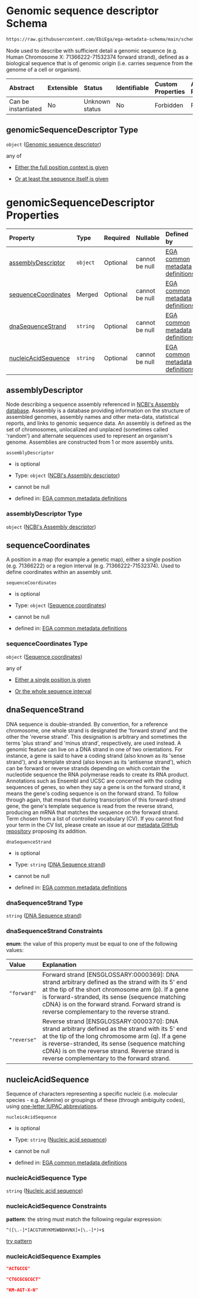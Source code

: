 # Genomic sequence descriptor Schema

```txt
https://raw.githubusercontent.com/EbiEga/ega-metadata-schema/main/schemas/EGA.common-definitions.json#/definitions/genomicSequenceDescriptor
```

Node used to describe with sufficient detail a genomic sequence (e.g. Human Chromosome X: 71366222-71532374 forward strand), defined as a biological sequence that is of genomic origin (i.e. carries sequence from the genome of a cell or organism).

| Abstract            | Extensible | Status         | Identifiable | Custom Properties | Additional Properties | Access Restrictions | Defined In                                                                                           |
| :------------------ | :--------- | :------------- | :----------- | :---------------- | :-------------------- | :------------------ | :--------------------------------------------------------------------------------------------------- |
| Can be instantiated | No         | Unknown status | No           | Forbidden         | Forbidden             | none                | [EGA.common-definitions.json\*](../../../schemas/EGA.common-definitions.json "open original schema") |

## genomicSequenceDescriptor Type

`object` ([Genomic sequence descriptor](ega-4-definitions-genomic-sequence-descriptor.md))

any of

*   [Either the full position context is given](ega-4-definitions-genomic-sequence-descriptor-anyof-either-the-full-position-context-is-given.md "check type definition")

*   [Or at least the sequence itself is given](ega-4-definitions-genomic-sequence-descriptor-anyof-or-at-least-the-sequence-itself-is-given.md "check type definition")

# genomicSequenceDescriptor Properties

| Property                                    | Type     | Required | Nullable       | Defined by                                                                                                                                                                                                                                                                                         |
| :------------------------------------------ | :------- | :------- | :------------- | :------------------------------------------------------------------------------------------------------------------------------------------------------------------------------------------------------------------------------------------------------------------------------------------------- |
| [assemblyDescriptor](#assemblydescriptor)   | `object` | Optional | cannot be null | [EGA common metadata definitions](ega-4-definitions-ncbis-assembly-descriptor.md "https://raw.githubusercontent.com/EbiEga/ega-metadata-schema/main/schemas/EGA.common-definitions.json#/definitions/genomicSequenceDescriptor/properties/assemblyDescriptor")                                     |
| [sequenceCoordinates](#sequencecoordinates) | Merged   | Optional | cannot be null | [EGA common metadata definitions](ega-4-definitions-sequence-coordinates.md "https://raw.githubusercontent.com/EbiEga/ega-metadata-schema/main/schemas/EGA.common-definitions.json#/definitions/genomicSequenceDescriptor/properties/sequenceCoordinates")                                         |
| [dnaSequenceStrand](#dnasequencestrand)     | `string` | Optional | cannot be null | [EGA common metadata definitions](ega-4-definitions-dna-sequence-strand.md "https://raw.githubusercontent.com/EbiEga/ega-metadata-schema/main/schemas/EGA.common-definitions.json#/definitions/genomicSequenceDescriptor/properties/dnaSequenceStrand")                                            |
| [nucleicAcidSequence](#nucleicacidsequence) | `string` | Optional | cannot be null | [EGA common metadata definitions](ega-4-definitions-genomic-sequence-descriptor-properties-nucleic-acid-sequence.md "https://raw.githubusercontent.com/EbiEga/ega-metadata-schema/main/schemas/EGA.common-definitions.json#/definitions/genomicSequenceDescriptor/properties/nucleicAcidSequence") |

## assemblyDescriptor

Node describing a sequence assembly referenced in [NCBI's Assembly database](https://www.ncbi.nlm.nih.gov/assembly). Assembly is a database providing information on the structure of assembled genomes, assembly names and other meta-data, statistical reports, and links to genomic sequence data. An assembly is defined as the set of chromosomes, unlocalized and unplaced (sometimes called 'random') and alternate sequences used to represent an organism's genome. Assemblies are constructed from 1 or more assembly units.

`assemblyDescriptor`

*   is optional

*   Type: `object` ([NCBI's Assembly descriptor](ega-4-definitions-ncbis-assembly-descriptor.md))

*   cannot be null

*   defined in: [EGA common metadata definitions](ega-4-definitions-ncbis-assembly-descriptor.md "https://raw.githubusercontent.com/EbiEga/ega-metadata-schema/main/schemas/EGA.common-definitions.json#/definitions/genomicSequenceDescriptor/properties/assemblyDescriptor")

### assemblyDescriptor Type

`object` ([NCBI's Assembly descriptor](ega-4-definitions-ncbis-assembly-descriptor.md))

## sequenceCoordinates

A position in a map (for example a genetic map), either a single position (e.g. 71366222) or a region interval (e.g. 71366222-71532374). Used to define coordinates within an assembly unit.

`sequenceCoordinates`

*   is optional

*   Type: `object` ([Sequence coordinates](ega-4-definitions-sequence-coordinates.md))

*   cannot be null

*   defined in: [EGA common metadata definitions](ega-4-definitions-sequence-coordinates.md "https://raw.githubusercontent.com/EbiEga/ega-metadata-schema/main/schemas/EGA.common-definitions.json#/definitions/genomicSequenceDescriptor/properties/sequenceCoordinates")

### sequenceCoordinates Type

`object` ([Sequence coordinates](ega-4-definitions-sequence-coordinates.md))

any of

*   [Either a single position is given](ega-4-definitions-sequence-coordinates-anyof-either-a-single-position-is-given.md "check type definition")

*   [Or the whole sequence interval](ega-4-definitions-sequence-coordinates-anyof-or-the-whole-sequence-interval.md "check type definition")

## dnaSequenceStrand

DNA sequence is double-stranded. By convention, for a reference chromosome, one whole strand is designated the 'forward strand' and the other the 'reverse strand'. This designation is arbitrary and sometimes the terms 'plus strand' and 'minus strand', respectively, are used instead. A genomic feature can live on a DNA strand in one of two orientations. For instance, a gene is said to have a coding strand (also known as its 'sense strand'), and a template strand (also known as its 'antisense strand'), which can be forward or reverse strands depending on which contain the nucleotide sequence the RNA polymerase reads to create its RNA product. Annotations such as Ensembl and UCSC are concerned with the coding sequences of genes, so when they say a gene is on the forward strand, it means the gene's coding sequence is on the forward strand. To follow through again, that means that during transcription of this forward-strand gene, the gene's template sequence is read from the reverse strand, producing an mRNA that matches the sequence on the forward strand. Term chosen from a list of controlled vocabulary (CV). If you cannot find your term in the CV list, please create an issue at our [metadata GitHub repository](https://github.com/EbiEga/ega-metadata-schema/issues/new/choose) proposing its addition.

`dnaSequenceStrand`

*   is optional

*   Type: `string` ([DNA Sequence strand](ega-4-definitions-dna-sequence-strand.md))

*   cannot be null

*   defined in: [EGA common metadata definitions](ega-4-definitions-dna-sequence-strand.md "https://raw.githubusercontent.com/EbiEga/ega-metadata-schema/main/schemas/EGA.common-definitions.json#/definitions/genomicSequenceDescriptor/properties/dnaSequenceStrand")

### dnaSequenceStrand Type

`string` ([DNA Sequence strand](ega-4-definitions-dna-sequence-strand.md))

### dnaSequenceStrand Constraints

**enum**: the value of this property must be equal to one of the following values:

| Value       | Explanation                                                                                                                                                                                                                                                                                              |
| :---------- | :------------------------------------------------------------------------------------------------------------------------------------------------------------------------------------------------------------------------------------------------------------------------------------------------------- |
| `"forward"` | Forward strand \[ENSGLOSSARY:0000369]: DNA strand arbitrary defined as the strand with its 5' end at the tip of the short chromosome arm (p). If a gene is forward-stranded, its sense (sequence matching cDNA) is on the forward strand. Forward strand is reverse complementary to the reverse strand. |
| `"reverse"` | Reverse strand \[ENSGLOSSARY:0000370]: DNA strand arbitrary defined as the strand with its 5' end at the tip of the long chromosome arm (q). If a gene is reverse-stranded, its sense (sequence matching cDNA) is on the reverse strand. Reverse strand is reverse complementary to the forward strand.  |

## nucleicAcidSequence

Sequence of characters representing a specific nucleic (i.e. molecular species - e.g. Adenine) or groupings of these (through ambiguity codes), using [one-letter IUPAC abbreviations](https://en.wikipedia.org/wiki/International_Union_of_Pure_and_Applied_Chemistry#Amino_acid_and_nucleotide_base_codes).

`nucleicAcidSequence`

*   is optional

*   Type: `string` ([Nucleic acid sequence](ega-4-definitions-genomic-sequence-descriptor-properties-nucleic-acid-sequence.md))

*   cannot be null

*   defined in: [EGA common metadata definitions](ega-4-definitions-genomic-sequence-descriptor-properties-nucleic-acid-sequence.md "https://raw.githubusercontent.com/EbiEga/ega-metadata-schema/main/schemas/EGA.common-definitions.json#/definitions/genomicSequenceDescriptor/properties/nucleicAcidSequence")

### nucleicAcidSequence Type

`string` ([Nucleic acid sequence](ega-4-definitions-genomic-sequence-descriptor-properties-nucleic-acid-sequence.md))

### nucleicAcidSequence Constraints

**pattern**: the string must match the following regular expression:&#x20;

```regexp
^([\.-]*[ACGTURYKMSWBDHVNX]+[\.-]*)+$
```

[try pattern](https://regexr.com/?expression=%5E\(%5B%5C.-%5D*%5BACGTURYKMSWBDHVNX%5D%2B%5B%5C.-%5D*\)%2B%24 "try regular expression with regexr.com")

### nucleicAcidSequence Examples

```json
"ACTGCCG"
```

```json
"CTGCGCGCGCT"
```

```json
"KM-AGT-X-N"
```
